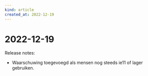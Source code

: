 ```yaml
---
kind: article
created_at: 2022-12-19
---
```


# 2022-12-19

Release notes:

* Waarschuwing toegevoegd als mensen nog steeds ie11 of lager gebruiken.
